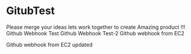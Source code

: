 # GitubTest
Please merge your ideas lets work together to create Amazing product !!!
Github Webhook Test
Github Webhook Test-2
Github webhook from EC2

Github webhook from EC2 updated 

